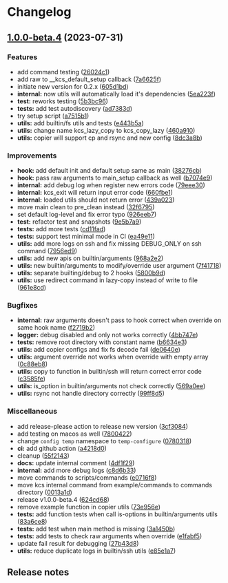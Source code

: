 # Changelog

## [1.0.0-beta.4](https://github.com/kc-workspace/kcs/compare/v1.0.0-beta.3...v1.0.0-beta.4) (2023-07-31)


### Features

* add command testing ([26024c1](https://github.com/kc-workspace/kcs/commit/26024c1527484b44a13072f2ecc76b419ab19ddc))
* add raw to __kcs_default_setup callback ([7a6625f](https://github.com/kc-workspace/kcs/commit/7a6625f6b4269a74dc14cb04bb17eb6dbb0a4f58))
* initiate new version for 0.2.x ([605d1bd](https://github.com/kc-workspace/kcs/commit/605d1bd0b1fddb639c24e8cae4f11327a126561d))
* **internal:** now utils will automatically load it's dependencies ([5ea223f](https://github.com/kc-workspace/kcs/commit/5ea223fdcfb446cc209bf22e010ea5a56b23eda9))
* **test:** reworks testing ([5b3bc96](https://github.com/kc-workspace/kcs/commit/5b3bc96c3a68562a84cff646b5a3b92a6d926459))
* **tests:** add test autodiscovery ([ad7383d](https://github.com/kc-workspace/kcs/commit/ad7383d5d24fde538490790c6c920189dae3650e))
* try setup script ([a7515b1](https://github.com/kc-workspace/kcs/commit/a7515b132e16b4a48956fd4a6c3869f95c99ae35))
* **utils:** add builtin/fs utils and tests ([e443b5a](https://github.com/kc-workspace/kcs/commit/e443b5a16c8d2cb856c57788fbdcee3abb489228))
* **utils:** change name kcs_lazy_copy to kcs_copy_lazy ([460a910](https://github.com/kc-workspace/kcs/commit/460a9103ebbb9576b9f067acb39d0d606e9d58c9))
* **utils:** copier will support cp and rsync and new config ([8dc3a8b](https://github.com/kc-workspace/kcs/commit/8dc3a8b2879a198bf435225f04d65d194f6ca092))


### Improvements

* **hook:** add default init and default setup same as main ([38276cb](https://github.com/kc-workspace/kcs/commit/38276cb1db1c65c492aa98faf7825c995b396624))
* **hook:** pass raw arguments to main_setup callback as well ([b7074e9](https://github.com/kc-workspace/kcs/commit/b7074e989a3d946e20a1c83ee7439ed755d62c71))
* **internal:** add debug log when register new errors code ([79eee30](https://github.com/kc-workspace/kcs/commit/79eee307eada8f285602add0a0b10509b94d8fd5))
* **internal:** kcs_exit will return input error code ([660fbe1](https://github.com/kc-workspace/kcs/commit/660fbe176c29d80b2579202f46ff505d038c6ad7))
* **internal:** loaded utils should not return error ([439a023](https://github.com/kc-workspace/kcs/commit/439a023065e3d10330c83044fa16c3af38e5b777))
* move main clean to pre_clean instead ([32f6795](https://github.com/kc-workspace/kcs/commit/32f6795991a8db544f2d636c9e523f5a32f74a01))
* set default log-level and fix error typo ([926eeb7](https://github.com/kc-workspace/kcs/commit/926eeb7b145205c88cdfd0c2405d2b891a03dbdd))
* **test:** refactor test and snapshots ([9e5b7a9](https://github.com/kc-workspace/kcs/commit/9e5b7a9ab7ce903a4c0358fec51853b1a5889041))
* **tests:** add more tests ([cd11fad](https://github.com/kc-workspace/kcs/commit/cd11fad656966633c31cd297e24c691f83b03b93))
* **tests:** support test minimal mode in CI ([ea49e11](https://github.com/kc-workspace/kcs/commit/ea49e111e43e41f92f3ee4b90e8c042aeec24161))
* **utils:** add more logs on ssh and fix missing DEBUG_ONLY on ssh command ([7956ed9](https://github.com/kc-workspace/kcs/commit/7956ed94f7b6bb1935951a034b02131dbf5a6a23))
* **utils:** add new apis on builtin/arguments ([968a2e2](https://github.com/kc-workspace/kcs/commit/968a2e293c51597f279438725aa06e9abb355991))
* **utils:** new builtin/arguments to modify/override user argument ([7f41718](https://github.com/kc-workspace/kcs/commit/7f4171881fdbaf1c56683bd9e51291e7f87a98da))
* **utils:** separate builting/debug to 2 hooks ([5800b9d](https://github.com/kc-workspace/kcs/commit/5800b9db442ee5163dc9087cf2194e424fc57bbf))
* **utils:** use redirect command in lazy-copy instead of write to file ([961e8cd](https://github.com/kc-workspace/kcs/commit/961e8cdfe910ffc3f737dc18e7c0ef3402178f97))


### Bugfixes

* **internal:** raw arguments doesn't pass to hook correct when override on same hook name ([f2719b2](https://github.com/kc-workspace/kcs/commit/f2719b20ad04c1f8a241890d04d4fba665f6f99a))
* **logger:** debug disabled and only not works correctly ([4bb747e](https://github.com/kc-workspace/kcs/commit/4bb747ef221064d62c58d3caec115290aa086eba))
* **tests:** remove root directory with constant name ([b6634e3](https://github.com/kc-workspace/kcs/commit/b6634e379d67ef890264b1261e2417f2285e08d9))
* **utils:** add copier configs and fix fs decode fail ([de0640e](https://github.com/kc-workspace/kcs/commit/de0640ed1584354639e1626f4064af72c7dcd1c5))
* **utils:** argument override not works when override with empty array ([0c88eb8](https://github.com/kc-workspace/kcs/commit/0c88eb8e26f3842da4726fb7c39cccff6f7b5d15))
* **utils:** copy to function in builtin/ssh will return correct error code ([c3585fe](https://github.com/kc-workspace/kcs/commit/c3585fe088c51280cbccbea37c79b271bbbf4cd5))
* **utils:** is_option in builtin/arguments not check correctly ([569a0ee](https://github.com/kc-workspace/kcs/commit/569a0eeaa7607444a6c8c60a51f545332cf6db0e))
* **utils:** rsync not handle directory correctly ([99ff8d5](https://github.com/kc-workspace/kcs/commit/99ff8d5f0c57557713d0b9348497ae6f8ee98da6))


### Miscellaneous

* add release-please action to release new version ([3cf3084](https://github.com/kc-workspace/kcs/commit/3cf3084a0833cab5509a63c39586e8583726a128))
* add testing on macos as well ([7800422](https://github.com/kc-workspace/kcs/commit/7800422fb9ac96f8e7bf556e5aab3341053600c9))
* change `config temp` namespace to `temp-configure` ([0780318](https://github.com/kc-workspace/kcs/commit/0780318769051dc88b77cc628b39fa31d2f0509a))
* **ci:** add github action ([a4218d0](https://github.com/kc-workspace/kcs/commit/a4218d04ce2e18f8079c9add9bc63279c5369caf))
* cleanup ([55f2143](https://github.com/kc-workspace/kcs/commit/55f2143d3ef5dd8b0668ee99c28f492e83afb533))
* **docs:** update internal comment ([4df1f29](https://github.com/kc-workspace/kcs/commit/4df1f2991f8ee6cf1dba9b57e0c189c385839e18))
* **internal:** add more debug logs ([c8d6b33](https://github.com/kc-workspace/kcs/commit/c8d6b33b488055515834718d6880ce9062a64ed0))
* move commands to scripts/commands ([e0716f8](https://github.com/kc-workspace/kcs/commit/e0716f85ebb3a67c44865033bc62f33c046b6636))
* move kcs internal command from example/commands to commands directory ([0013a1d](https://github.com/kc-workspace/kcs/commit/0013a1d84606af92490dcfcc3dad4d326da53c76))
* release v1.0.0-beta.4 ([624cd68](https://github.com/kc-workspace/kcs/commit/624cd680a0f6575dac9b29c6bcfba1ff4c8a7444))
* remove example function in copier utils ([73e956e](https://github.com/kc-workspace/kcs/commit/73e956e6d44bab6ecbc1ff3b4619fed0496bc929))
* **tests:** add function tests when call is-options in builtin/arguments utils ([83a6ce8](https://github.com/kc-workspace/kcs/commit/83a6ce8781d6cdeca8dbf3f23ab03a166c8d3050))
* **tests:** add test when main method is missing ([3a1450b](https://github.com/kc-workspace/kcs/commit/3a1450b93b19fb54cd3965bf5c0323f43a21e2c5))
* **tests:** add tests to check raw arguments when override ([e1fabf5](https://github.com/kc-workspace/kcs/commit/e1fabf5b0e7a845132cdf4579084632b3db66e80))
* update fail result for debugging ([27b43d8](https://github.com/kc-workspace/kcs/commit/27b43d840ae4fcb5d1b10a5f48a7926a10868b4f))
* **utils:** reduce duplicate logs in builtin/ssh utils ([e85e1a7](https://github.com/kc-workspace/kcs/commit/e85e1a7a0a19d6d7f312b924946d6fd7319e313b))

## Release notes
